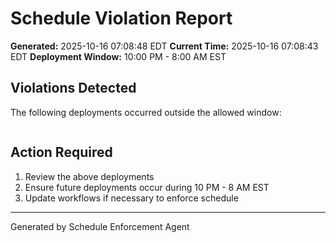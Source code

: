 # Schedule Violation Report

**Generated:** 2025-10-16 07:08:48 EDT
**Current Time:** 2025-10-16 07:08:43 EDT
**Deployment Window:** 10:00 PM - 8:00 AM EST

## Violations Detected

The following deployments occurred outside the allowed window:

```

```

## Action Required

1. Review the above deployments
2. Ensure future deployments occur during 10 PM - 8 AM EST
3. Update workflows if necessary to enforce schedule

---

Generated by Schedule Enforcement Agent
